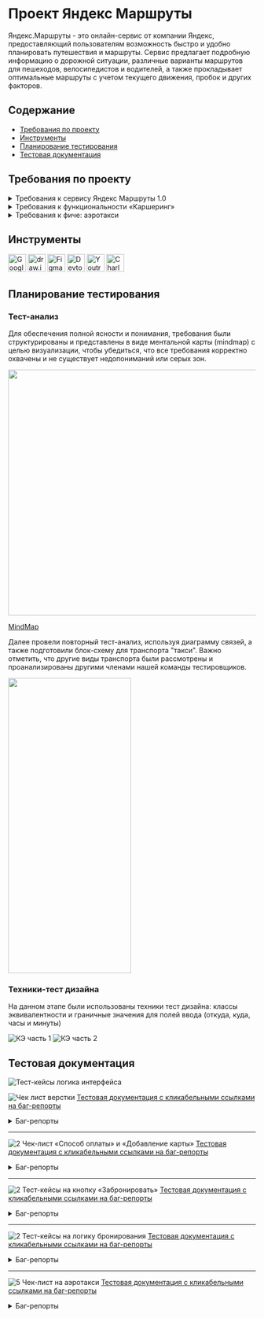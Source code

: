# <a name="up" />Проект Яндекс Маршруты



Яндекс.Маршруты - это онлайн-сервис от компании Яндекс, предоставляющий пользователям возможность быстро и удобно планировать путешествия и маршруты. Сервис предлагает подробную информацию о дорожной ситуации, различные варианты маршрутов для пешеходов, велосипедистов и водителей, а также прокладывает оптимальные маршруты с учетом текущего движения, пробок и других факторов. 

## Содержание
- [Требования по проекту](#требования-по-проекту)
- [Инструменты](#инструменты)
- [Планирование тестирования](#планирование-тестирования)
- [Тестовая документация](#тестовая-документация)


## Требования по проекту

<details>
<summary>Требования к сервису Яндекс Маршруты 1.0 </summary>

### Общее описание
Яндекс.Маршруты — сервис, который строит маршруты для транспорта разных видов. Рассчитывает время и стоимость поездки.  
В этом сервисе доступны несколько режимов: «Оптимальный», «Быстрый», «Свой».  
В режиме «Свой» панель видов транспорта активна, можно выбрать тип транспорта. Система построит маршрут.   
Если выбрать режим «Оптимальный» или «Быстрый», система автоматически определит вид транспорта и построит маршрут. Панель видов транспорта станет неактивна.  

### Макеты
![Макет1](https://github.com/SofiiaSleptsova/Yandex_Marshruty/assets/147629405/997cac9c-8cd3-411a-bc75-8c2b4e434f73)
![Макет2](https://github.com/SofiiaSleptsova/Yandex_Marshruty/assets/147629405/2ecdd524-c9ed-42d6-ad72-cda16f8f3c45)
![iScreen Shoter - Safari - 231020150252](https://github.com/SofiiaSleptsova/Yandex_Marshruty/assets/147629405/7c922c18-2bf7-432c-9ae6-7aaa34ebd089)

### Интерфейс
В интерфейсе есть поля «Время начала поездки», «Откуда», «Куда». Переключатели режимов маршрута: «Оптимальный», «Быстрый» и «Свой», а также переключатели видов транспорта: свой автомобиль, каршеринг, такси, самокат, велосипед и пешком.  
Пользователь вводит время отправления. Чтобы построить маршрут, нужно ввести улицу и номер дома в поля «Откуда» и «Куда». В начале и конце адреса могут быть пробелы: они допустимы, но при снятии фокуса система удалит их.  

#### Описание работы интерфейса
В стартовом состоянии поля «Время начала поездки», «Откуда» и «Куда» пустые. Режимы маршрутов «Оптимальный», «Быстрый и «Свой» не выбраны; панель переключения видов транспорта неактивна.

#### Логика работы полей «Откуда» и «Куда»
Если поля адреса заполнены корректно, на карте отображаются точки А и В. Если поле «Откуда» заполнено некорректно, точка А не отображается. Если поле «Куда» заполнено некорректно, точка В не отображается. При некорректном значении поле подсвечивается красным; появляется сообщение об ошибке.  
Примеры тестовых адресов есть в таблице.

#### Режим «Оптимальный» и «Быстрый»
Если выбрать режим «Оптимальный» или «Быстрый», система автоматически назначит вид транспорта; построится маршрут; отобразится время и стоимость поездки. Выбрать транспорт в этих режимах нельзя — панель видов транспорта неактивна.

#### Режим «Свой»
Если выбрать режим «Свой», панель видов транспорта активна — можно переключать. Под каждый вид транспорта строится маршрут; рассчитывается время и стоимость поездки.  
Если сменить вид транспорта или поменять значение в любом поле, маршрут перестроится; время и стоимость поездки пересчитается.

#### Ограничения
![iScreen Shoter - Safari - 231020150335](https://github.com/SofiiaSleptsova/Yandex_Marshruty/assets/147629405/a179dc40-b00d-4509-a965-2089272bd58f)

### Логика расчёта
Система получает данные о начале поездки, точке А и точке В. После этого рассчитывает продолжительность и стоимость поездки по определённому алгоритму.
![iScreen Shoter - Safari - 231020150410](https://github.com/SofiiaSleptsova/Yandex_Marshruty/assets/147629405/4b6ec83c-5898-45f0-b16d-430f37629c29)

#### Алгоритм: формулы
Стоимость и время поездки зависят от скорости и длины маршрута.  
Скорость зависит от времени начала поездки.  
Длина маршрута – от точек А и Б на карте и построенного маршрута.  
Расчёт времени поездки происходит по формуле:   
t = S/V  
Расчёт стоимости поездки происходит по формуле:   
Р (итоговая) = S * P (за километр) ИЛИ t * P (за время).  
Вид транспорта, скорость и стоимость  
Расстояние, скорость и стоимость за минуту или километр можно получить из таблиц. Этих данных достаточно, чтобы рассчитать время и стоимость поездки для каждого вида транспорта.  

![iScreen Shoter - 20231020150451157](https://github.com/SofiiaSleptsova/Yandex_Marshruty/assets/147629405/75bda6ea-c8c9-4e60-ad03-b6cfff7d713c)

#### Средняя скорость автомобиля

![iScreen Shoter - Safari - 231020150514](https://github.com/SofiiaSleptsova/Yandex_Marshruty/assets/147629405/01ac5fc9-f795-4059-bfff-35ff92969de6)

#### Средняя скорость такси с учётом движения по выделенным полосам

![iScreen Shoter - Safari - 231020150536](https://github.com/SofiiaSleptsova/Yandex_Marshruty/assets/147629405/2e7557ec-46a4-44c7-9991-94e35cb10cb4)

#### Матрица расстояний между адресами для автомобильных дорог, в километрах

![iScreen Shoter - Safari - 231020150603](https://github.com/SofiiaSleptsova/Yandex_Marshruty/assets/147629405/2653edab-62bf-4a35-9e18-4d04242776cb)

#### Матрица расстояний между адресами для пешеходов, в километрах

![iScreen Shoter - Safari - 231020150628](https://github.com/SofiiaSleptsova/Yandex_Marshruty/assets/147629405/feab0b28-3db9-4280-8bba-4f03c1fe8bb9)

### Дополнительная информация
#### Алгоритм
Чтобы рассчитать время и стоимость маршрута, тестировщикам доступны таблицы со скоростью движения разных видов транспорта в разное время суток.   
Если взять такие тестовые значения, что поездка захватит несколько временных интервалов, алгоритм выберет скорость автомобиля из того диапазона, в котором поездка началась.

![iScreen Shoter - Safari - 231020150657](https://github.com/SofiiaSleptsova/Yandex_Marshruty/assets/147629405/9f8d695e-1b0b-4d71-94e0-8aa2de013b6e)

#### Фокус
На макете есть несколько полей: «Время начала поездки», «Откуда» и «Куда». Валидация полей срабатывает, если фокус уходит из поля.   
Фокус — это состояние элемента интерфейса, когда элемент активен. К нему относятся все действия пользователя. 

#### Часы
В интерфейсе есть часы. Внутри — два поля ввода: часы и минуты. Обязательно применять ноль в начале, если число однозначное. Например: 09:09.  
Это значит, что длина строки — всегда два символа. Чтобы проверить, что поля работают правильно, нужно указать и корректный, и неразрешённый вариант длины.   

***

</details>

<details>
<summary>Требования к функциональности «Каршеринг»</summary>

#### Общее описание
Пользователю нужно открыть Яндекс.Маршруты и корректно заполнить поля «Откуда» и «Куда». Приложение построит маршрут, а под полями «Откуда» и «Куда» отобразятся режимы поездки: «Оптимальный», «Быстрый», «Свой».  
- Если выбрать режим «Оптимальный» или «Быстрый», система автоматически назначит способ передвижения: на авто, пешком, на такси, на самокате, на велосипеде, на каршеринге. Выбрать его самостоятельно нельзя — иконки неактивны.  
- Если выбрать режим «Свой», способ передвижения можно поменять — иконки активны.

#### Аренда машины
Арендовать машину можно в двух случаях:   
- Если приложение предлагает тип транспорта «Каршеринг» в режиме «Оптимальный» или «Быстрый».
- Если пользователь выбирает тип транспорта «Каршеринг» в режиме «Свой».  
Под названиями режимов появится информация о стоимости и продолжительности поездки, а также кнопка «Забронировать».

![iScreen Shoter - Safari - 231020152556](https://github.com/SofiiaSleptsova/Yandex_Marshruty/assets/147629405/1fdedab1-45bb-4638-b928-237b3c4d6ab0)

Если нажать кнопку «Забронировать», вместо панели с названиями режимов появится форма бронирования. В форме нужно выбрать тариф, добавить информацию о водительских правах, указать способ оплаты. Дополнительно можно перечислить требования к заказу.   
Под «Требованиями к заказу» расположена кнопка «Забронировать». См. таблицу [«Состояние кнопки»](https://www.notion.so/07f02ccc272e494db6501def032e9258?pvs=21).  
Если пользователь передумал арендовать машину, он может вернуться назад — это иконка со стрелкой влево. На экране снова откроется блок, где нужно выбрать способ передвижения.

#### Форма бронирования
На экране бронирования можно удалять адреса — они необязательны для заказа каршеринга. Пользователь может выбрать нужную машину на карте.

![iScreen Shoter - Safari - 231020152703](https://github.com/SofiiaSleptsova/Yandex_Marshruty/assets/147629405/9836bae2-113d-47c9-ba9a-7d360cafaa74)

![iScreen Shoter - Safari - 231020152739](https://github.com/SofiiaSleptsova/Yandex_Marshruty/assets/147629405/03ce3f3a-1052-42da-b0c6-0ed876e0c050)

По умолчанию выбран тариф «Повседневный», поля «Добавить права» и «Способ оплаты» не заполнены.   
Выбранный тариф подсвечивается серым. Под ним расположен блок с деталями тарифа и информацией о ближайшей машине:   
- марка;  
- описание тарифа;  
- время в пути от пункта «Откуда» до машины — не будет отображаться, если пользователь удалит адрес в поле «Откуда»;  
- время бесплатного ожидания;  
- изображение машины;  
- дополнительные параметры.    
Система автоматически выбирает ту машину, которая находится ближе всего к пользователю. На карте иконка ближайшей машины увеличивается, над ней появляется чёрная плашка с маркой машины.   
Остальные свободные машины продолжают отображаться на карте в виде иконок. При этом показываются автомобили всех тарифов. Пользователь может выбрать машину на карте и забронировать: он нажимает на иконку, она увеличивается, над ней появляется чёрная плашка с маркой, а на левой панели — обновлённая информация о машине.  
Если пользователь ещё не привязал банковскую карту, вместо слова «Карта» стоит слово «Добавить». Без карты забронировать машину нельзя.  
По умолчанию приложение показывает точную стоимость поездки. Она рассчитывается по формуле — см. пункт «Формула расчёта тарифов». Если удалить хотя бы один адрес из полей «Откуда» или «Куда», отобразится стартовая цена за минуту.

![iScreen Shoter - Safari - 231020152835](https://github.com/SofiiaSleptsova/Yandex_Marshruty/assets/147629405/621ccfb4-52cf-4b36-a147-8df0594f7755)

#### **Панель «Выбор тарифа»**
Есть три тарифа. Каждый элемент состоит из иконки автомобиля, названия тарифа, цены.  
Один из тарифов всегда выбран. По умолчанию это тариф «Повседневный», но его можно изменить. 

#### Описания тарифов
Под списком тарифов есть блок с подробным описанием выбранного тарифа.

![iScreen Shoter - Safari - 231020152905](https://github.com/SofiiaSleptsova/Yandex_Marshruty/assets/147629405/3d5cb20a-4bd3-4de9-9d7e-c2fbad67cfc1)

![iScreen Shoter - Safari - 231020152919](https://github.com/SofiiaSleptsova/Yandex_Marshruty/assets/147629405/ce5b61dd-6dac-460c-8dd4-1d4c3f20d8c5)

#### Формула расчёта стоимости тарифов
Стоимость тарифа рассчитывается по формуле:  
*фиксированная стоимость аренды в рублях + (60 * стоимость минуты поездки в рублях * продолжительность поездки в часах) * коэффициент тарифа = стоимость поездки*    
Например, стоимость поездки по тарифу «Повседневный»:  
*150 + (60 * 6 * 1.25) * 1.5 = 825*  
Пояснения к формуле:  
- **150** — фиксированная стоимость аренды в рублях;  
- **60** — минут в одном часе;  
- **6** — стоимость минуты поездки на каршеринге в рублях;  
- **1.25** — продолжительность поездки в часах;  
- **1.5** — коэффициент тарифа «Повседневный».  

**Коэффициенты:**
- Повседневный: 1.5.  
- Походный: 2.  
- Роскошный: 3.  

**Продолжительность поездки** **в часах** рассчитывается так: расстояние / скорость. 
- Расстояние — см. таблицу с адресами в общих требованиях.  
- Скорость — см. таблицу со скоростями в общих требованиях.  

#### Поле «Добавить права»

![iScreen Shoter - Safari - 231020153039](https://github.com/SofiiaSleptsova/Yandex_Marshruty/assets/147629405/daf7eb74-f68e-42b7-b32e-ad9049f67a6f)

Если не добавить водительское удостоверение, забронировать машину не получится.     
По умолчанию поле «Добавить права» не заполнено. Когда пользователь нажимает на поле, появляется окно «Добавление прав». В нём нужно ввести имя, фамилию, дату рождения и номер водительского удостоверения.   
Текст, который вводит пользователь, чёрного цвета.   
Когда пользователь внёс все данные, появляется сообщение: «Спасибо! Документы отправлены на проверку. Скоро расскажем о результатах». Под сообщением — кнопка «Понятно».   
Если нажать кнопку «Понятно», окно закроется, а в поле «Добавить права» появится таймер на 30 секунд. Через 30 секунд система сообщает, прошли ли документы верификацию.  

![iScreen Shoter - Safari - 231020153122](https://github.com/SofiiaSleptsova/Yandex_Marshruty/assets/147629405/c366e7e4-4a57-4def-aba4-9013e2fd51fb)

#### После верификации
Если документы прошли верификацию, рамка поля подсвечивается зелёным, у правого края внутри поля появляется зелёная галочка. Пользователь больше не сможет редактировать данные водительского удостоверения. Несколько водительских удостоверений добавить нельзя.   
Если документы не прошли верификацию, рамка поля подсвечивается красным, у правого края внутри поля появляется красный крестик. Если нажать на поле, снова откроется форма «Добавление прав». Над формой — текст сообщения: «Ваши документы не прошли верификацию. Попробуйте ещё раз».

#### Поле «Способ оплаты»
По умолчанию поле не заполнено. Чтобы забронировать машину, нужно ввести реквизиты хотя бы одной карты и нажать кнопку «Привязать». Можно добавить неограниченное количество карт.   
При нажатии на поле «Способ оплаты» открывается окно «Способ оплаты» с возможностью привязать новую карту или выбрать уже привязанную.  
Чтобы добавить новую, нужно нажать на кнопку «Добавить карту». После этого откроется окно «Добавление карты».  
При успешном добавлении новой карты и нажатии на кнопку «Привязать» происходит переход обратно на форму выбора карт.  
Чтобы выбрать карту, её нужно отметить и нажать на кнопку выхода из формы. Если карта одна, она выбирается автоматически.  
После выхода из формы поле «Способ оплаты» заполнено данными выбранной карты.

#### Окно «Добавление карты»:
Внутри есть поле «Номер карты», поле «Код», кнопка «Привязать» и кнопка «Отмена». Кнопка «Привязать» активируется, когда пользователь ввёл реквизиты карты — номер и код.

![iScreen Shoter - Safari - 231020153255](https://github.com/SofiiaSleptsova/Yandex_Marshruty/assets/147629405/1cd8a5cc-0020-4ffc-9caf-473f04673d02)

![iScreen Shoter - Safari - 231020153311](https://github.com/SofiiaSleptsova/Yandex_Marshruty/assets/147629405/8456e0e8-7b6f-4df9-aed8-ed3936e6859f)

Когда карта добавлена, в интерфейсе отображаются последние 4 цифры её номера. Так пользователь может узнавать и отличать свои карты.

#### Панель «Требования к заказу»
Это выпадающий список. Он свёрнут, если выбран тариф по умолчанию — «Повседневный». Если пользователь выбирает другой тариф, список автоматически раскрывается. И наоборот: если вернуться к тарифу «Повседневный», панель «Требования к заказу» свернётся.   
У каждого тарифа содержимое панели разное.   
Панель можно скроллить.

![iScreen Shoter - Safari - 231020153401](https://github.com/SofiiaSleptsova/Yandex_Marshruty/assets/147629405/28ad85af-e1c5-4912-8ee0-69131928ad5e)

#### Кнопка «Забронировать»
Кнопка закреплена в левом нижнем углу экрана.

![iScreen Shoter - Safari - 231020153427](https://github.com/SofiiaSleptsova/Yandex_Marshruty/assets/147629405/0fe805b3-317b-404f-bf2b-5fe67f9393dd)

#### Бронь машины
Если пользователь корректно заполнил все поля и нажал кнопку «Забронировать», в центре экрана появится окно с заголовком «Машина забронирована». Внутри — марка, номер, иконка и адрес машины, а также стоимость поездки и таймер, который отсчитывает время бесплатного ожидания.   
Если поля «Откуда» и «Куда» заполнены, отображается точная стоимость поездки. Если нет — стоимость за минуту.

#### Таймер
- Таймер начинает отсчитывать время бесплатного ожидания, когда пользователь нажимает кнопку «Забронировать».  
- Пока таймер работает, можно бесплатно отменить заказ.  
- Когда время бесплатного ожидания заканчивается, таймер начинает отсчитывать время пользования каршерингом.  

***

</details>

<details>
<summary>Требования к фиче: аэротакси</summary>
  
### Общее описание
Чтобы фича заработала, нужно подставить новый тип транспорта и провести по нему расчёты. Для этого необходимо перехватить и изменить два ответа от бэкенда.

#### Тип транспорта
Чтобы новый тип транспорта отобразился в интерфейсе:  
- Запусти Яндекс.Маршруты.
- Найди адрес сервера с Маршрутами → папка `api` →  `v1` → `types` → `Response`.

![iScreen Shoter - Safari - 231020154429](https://github.com/SofiiaSleptsova/Yandex_Marshruty/assets/147629405/ba87f74d-dc70-4cbf-9b37-8a3cc288be98)

Здесь содержится ответ с типами транспорта, которые отображаются в интерфейсе.   
В сообщении ты видишь параметры:  
`id` — идентификационный номер типа транспорта из базы данных,  
`name` — наименование типа транспорта,  
`icons` — набор иконок,  
`inactive` — изображение иконки, когда тип транспорта не выбран,  
`active` — изображение иконки, когда тип транспорта выбран.  

Шаги:  
1. Внимательно изучи структуру ответа, чтобы подставить в неё тестовые значения.  
2. Добавь этот ответ в **Breakpoint**, чтобы Charles перехватил его при следующем обновлении страницы.  
3. Обнови страницу.   
4. Добавь новый тип транспорта в перехваченный ответ:  

<pre>
{
    "id": "aero",
    "name": "Аэротакси",
    "icons": {
        "inactive": "helicopter.svg",
        "active": "helicopter-active.svg"
    }
}
</pre>
Соблюдай структуру всего сообщения, иначе фронтенд не обработает ответ.

#### Пример измененного сообщения

```
[{
	"id": "car",
	"name": "Авто",
	"icons": {
		"inactive": "car.svg",
		"active": "car-active.svg"
	}
}, {
    "id": "aero",
    "name": "Аэротакси",
    "icons": {
        "inactive": "helicopter.svg",
        "active": "helicopter-active.svg"
    }
},{
	"id": "walk",
	"name": "Пешном",
	"icons": {
		"inactive": "walk.svg",
		"active": "walk-active.svg"
	}
}, {
	"id": "taxi",
	"name": "Такси",
	"icons": {
		"inactive": "taxi.svg",
		"active": "taxi-active.svg"
	}
}, {
	"id": "bike",
	"name": "Велосипед",
	"icons": {
		"inactive": "bike.svg",
		"active": "bike-active.svg"
	}
}, {
	"id": "scooter",
	"name": "Самокат",
	"icons": {
		"inactive": "scooter.svg",
		"active": "scooter-active.svg"
	}
}, {
	"id": "drive",
	"name": "Драйв",
	"icons": {
		"inactive": "drive.svg",
		"active": "drive-active.svg"
	}
}]
```

Если просто нажать на иконку нового типа транспорта, отобразится только белый экран. Причина в том, что расчёты стоимости и времени не произведены.   
Нужно перехватить и изменить ответ с расчётами.

#### Расчёт стоимости и времени
Заполни поля «Откуда» и «Куда».  
Чтобы отобразить расчёт для нового типа транспорта в интерфейсе:  
- Найди адрес сервера с Маршрутами → папка `api` →  `v1` → `estimate?byAuto=2.7&byLegs=3.7&time=1677844934038` → `Response`. Этот ресурс появится, когда ты заполнишь поля «Откуда» и «Куда» или выберешь другой тип транспорта. Значение `time` будет другое, это пример.   

![iScreen Shoter - Safari - 231020154633](https://github.com/SofiiaSleptsova/Yandex_Marshruty/assets/147629405/5423da64-2767-4a12-952f-109732a2a363)


Здесь содержится ответ с расчётом времени и стоимости. Эти данные отображаются в интерфейсе.   
В сообщении ты видишь параметры:  
`estimations` — набор данных для расчётов,  
`car, walk, taxi, bike, scooter, drive` — тип транспорта,  
`price` — стоимость,  
`duration` — время,  
`modes` — набор режимов,  
`optimal` — «Оптимальный»,  
`fastest` — «Быстрый».  

Шаги:  
1. Внимательно изучи структуру ответа, тебе предстоит подставить тестовые значения в неё.  
2. Теперь добавь этот ответ в **Breakpoint**, чтобы Charles перехватил его при следующем вводе адреса.  
3. Обнови страницу.  
4. Введи адрес.  
5. В перехваченный ответ добавь стоимость и время для нового типа транспорта:  

<pre>

"aero": {
    "price": 3000,
    "duration": 0.1
}
</pre>

Бэкенд отправляет два сообщения с расчётами:  
- первое — при вводе адреса,  
- второе — при смене типа транспорта.  
Первое можешь пропустить — сделай для него Execute. Тебе нужно сообщение, которое перехватывается при переходе в режим «Свой». В нём и производи замену.  

#### Пример сообщения

```
{
	"estimations": {
    "aero": {
      "price": 3000,
      "duration": 0.1
    },
		"car": {
			"price": 40,
			"duration": 0.05
		},
		"walk": {
			"price": 0,
			"duration": 0.75
		},
		"taxi": {
			"price": 181.42857142857142,
			"duration": 0.047619047619047616
		},
		"bike": {
			"price": 9,
			"duration": 0.25
		},
		"scooter": {
			"price": 16.5,
			"duration": 0.3
		},
		"drive": {
			"price": 168,
			"duration": 0.05
		}
	},
	"modes": {
		"optimal": "car",
		"fastest": "taxi"
	}
}
```


***

</details>



## Инструменты
<p align="left"> 
  <a href="https://docs.google.com/" target="_blank" rel="noreferrer"><img src="https://w7.pngwing.com/pngs/240/1015/png-transparent-g-suite-google-docs-google-angle-rectangle-logo.png" width="36" height="36" alt="Google Sheets" /></a>
  <a href="https://app.diagrams.net" target="_blank" rel="noreferrer"><img src="https://upload.wikimedia.org/wikipedia/commons/thumb/3/3e/Diagrams.net_Logo.svg/2048px-Diagrams.net_Logo.svg.png" width="36" height="36" alt="draw.io" /></a>
  <a href="https://www.figma.com/" target="_blank" rel="noreferrer"><img src="https://raw.githubusercontent.com/danielcranney/readme-generator/main/public/icons/skills/figma-colored.svg" width="36" height="36" alt="Figma" /></a>
  <a><img src="https://d33wubrfki0l68.cloudfront.net/38b5c953a4667366685d55db55d057c86db1fc54/a0fdc/static/acae6b24d940347661ca901ea07f47c1/chrome-dev-logo-icon.png" width="36" height="36" alt="Devtools" /></a>
  <a href="https://www.jetbrains.com/youtrack/" target="_blank" rel="noreferrer"><img src="https://upload.wikimedia.org/wikipedia/commons/9/95/YouTrack_Icon.png" width="36" height="36" alt="Youtrack" /></a>
  <a href="https://www.charlesproxy.com/" target="_blank" rel="noreferrer"><img src="https://davidwalsh.name/demo/charlesproxyicon.svg" width="36" height="36" alt="Charles" /></a>
</p> 

## Планирование тестирования

### Тест-анализ

Для обеспечения полной ясности и понимания, требования были структурированы и представлены в виде ментальной карты (mindmap) с целью визуализации, чтобы убедиться, что все требования корректно охвачены и не существует недопониманий или серых зон.

<img src="https://github.com/SofiiaSleptsova/Yandex_Marshruty/assets/147629405/f27075d3-effe-4410-861f-7ea64602ace7" width="700" height="500">

[MindMap](https://drive.google.com/file/d/113BxIc8RQGmKBALEat-KJPAvswUswN1x/view?usp=sharing)

Далее провели повторный тест-анализ, используя диаграмму связей, а также подготовили блок-схему для транспорта "такси". Важно отметить, что другие виды транспорта были рассмотрены и проанализированы другими членами нашей команды тестировщиков.

<img src="https://github.com/SofiiaSleptsova/Yandex_Marshruty/assets/147629405/3b7f2a5d-9fe2-41cb-95e1-99b4237f61f2" width="250" height="600">

### Техники-тест дизайна

На данном этапе были использованы техники тест дизайна: классы эквивалентности и граничные значения для полей ввода (откуда, куда, часы и минуты)

![КЭ часть 1](https://github.com/SofiiaSleptsova/Yandex_Marshruty/assets/147629405/7e02ed73-d2fb-4490-9516-ae6123217e59)
![КЭ часть 2](https://github.com/SofiiaSleptsova/Yandex_Marshruty/assets/147629405/f4019505-30b6-434c-89ce-0e25b1acb01a)

## Тестовая документация

![Тест-кейсы логика интерфейса](https://github.com/SofiiaSleptsova/Yandex_Marshruty/assets/147629405/3b816342-bd34-4747-9812-60c26a0ae7bf)


![Чек лист верстки](https://github.com/SofiiaSleptsova/Yandex_Marshruty/assets/147629405/65f4af86-6c5c-4d50-8ba0-0f001259bd8c)
[Тестовая документация с кликабельными ссылками на баг-репорты](https://docs.google.com/spreadsheets/d/1S4wbEp-A4GOz2zPZErLpfbiijYtsmvR8DTCOM3-fVY0/edit?usp=sharing)

<details>
 <summary> Баг-репорты </summary>
	
<details>
<summary>ID: 682-1 </summary>

### В блоке с информацией под кратким описанием о тарифе отсутствует иконка "бегущего человека" [682-1](https://slepsovasonya.youtrack.cloud/issue/682-1/V-bloke-s-informaciej-pod-kratkim-opisaniem-o-tarife-otsutstvuet-ikonka-begushego-cheloveka)
 
#### Предусловия:  
1. Перейти на тестовый стенд  
2. Ввести в поле Откуда "Хамовнический вал, 18"  
3. Ввести в поле Куда ""Усачева, 3"  
4. Выбрать режим "Свой"  
5. Выбрать вид транспорта "Каршеринг"  
6. Нажать на кнопку "Забронировать"

#### Шаги воспроизведения:  
1. Выбрать тариф "Повседневный"
   
#### Ожидаемый результат:    
Под кратким описанием расположены иконка "бегущего человека", время в пути от пункта "Откуда", маркер, время бесплатного ожидания  
#### Фактический результат:    
Под кратким описанием расположены время в пути от пункта "Откуда", маркер, время бесплатного ожидания  

![682-1](https://github.com/SofiiaSleptsova/Yandex_Marshruty/assets/147629405/d9132633-6266-42e8-b0eb-39517850eb26)

#### Окружение:  
MacOS  
Яндекс.Браузер, разрешение экрана 800x600,  
Firefox, разрешение экрана 1920x1080  

</details>

<details>
<summary>ID: 682-4 </summary>

### При прохождении верификации прав в поле "Добавить права" с правой стороны поля НЕ появляется галочка [682-4](https://slepsovasonya.youtrack.cloud/issue/682-4)

#### Предусловия:  
1. Перейти на тестовый стенд.  
2. Ввести в поле Откуда ""Хамовнический вал, 18"  
3. Ввести в поле Куда ""Усачева, 3"  
4. Выбрать режим "Свой"  
5. Выбрать вид транспорта "Каршеринг"  
6. Нажать на кнопку "Забронировать"  

#### Шаги воспроизведения:  
1. Выбрать тариф "Повседневный"  
2. Нажать по полю "Добавить права"  
3. Заполнить валидными данными соответствующие поля  
4. Нажать на кнопку "Привязать"  
5. Нажать принято в окне ожидания верификации  

#### Ожидаемый результат:  
Документы прошли верификацию, справой стороны поля расположена галочка  

#### Фактический результат:  
Документы прошли верификацию, справой стороны поля НЕ появляется галочка  
![image](https://github.com/SofiiaSleptsova/Yandex_Marshruty/assets/147629405/14f614ad-e38c-48b3-9ecb-68023cd11117)

#### Окружение:    
MacOS    
Яндекс.Браузер, разрешение экрана 800x600,  
Firefox, разрешение экрана 1920x1080  

</details>

<details>
<summary>ID: 682-26 </summary>

### При введени НЕвалидных прав в поле "Добавить права" в окне "Добавление прав", введенные данные обрабатываются как корректные [682-26](https://slepsovasonya.youtrack.cloud/issue/682-26)

#### Предусловия:  
1. Перейти на тестовый стенд  
2. Ввести в поле Откуда "Хамовнический вал, 18"  
3. Ввести в поле Куда "Усачева, 3"  
4. Выбрать режим "Свой"  
5. Выбрать вид транспорта "Каршеринг"  
6. Нажать на кнопку "Забронировать"  

#### Шаги воспроизведения:  
1. Нажать на поле "Добавить права"  
2. Внести НЕвалидные данные  
3. Нажать на кнопку "Добавить"  
4. В появившемся окне нажать на кнопку "Принято"  

#### Ожидаемый результат:  
При введение НЕвалидных прав, рамка подсвечивается красным, с правой стороны поля расположена иконка красного "крестика"  

#### Фактический результат:  
При введение НЕвалидных прав, рамка подсвечивается зеленым  

#### Окружение:    
MacOS    
Яндекс.Браузер, разрешение экрана 800x600,  
Firefox, разрешение экрана 1920x1080  

</details>

<details>
<summary>ID: 682-7 </summary>

### При НЕзаполненных данных, в окне "Добавление карты" в поле "Способ оплаты" текст - черного цвета [682-7](https://slepsovasonya.youtrack.cloud/issue/682-7)

#### Предусловия:  
1. Перейти на тестовый стенд  
2. Ввести в поле Откуда "Хамовнический вал, 18"  
3. Ввести в поле Куда "Усачева, 3"  
4. Выбрать режим "Свой"  
5. Выбрать вид транспорта "Каршеринг"  
6. Нажать на кнопку "Забронировать"  

#### Шаги воспроизведения:  
1. Выбрать тариф "Повседневный"  

#### Ожидаемый результат:  
В поле "Способ оплаты" цвет текста "Способ оплаты" серый  
#### Фактический результат:  
В поле "Способ оплаты" цвет текста "Способ оплаты" черный  
![image](https://github.com/SofiiaSleptsova/Yandex_Marshruty/assets/147629405/a0c1d0d1-8c62-4731-a682-708902f7ecc8)

#### Окружение:    
MacOS    
Яндекс.Браузер, разрешение экрана 800x600,  
Firefox, разрешение экрана 1920x1080  

</details>

<details>
<summary>ID: 682-8 </summary>

### При выборе тарифа "Повседневный" требования к заказу в развернутом состоянии [682-8](https://slepsovasonya.youtrack.cloud/issue/682-8)

#### Предусловия:  
1. Перейти на тестовый стенд  
2. Ввести в поле Откуда "Хамовнический вал, 18"  
3. Ввести в поле Куда "Усачева, 3"  
4. Выбрать режим "Свой"  
5. Выбрать вид транспорта "Каршеринг"  
6. Нажать на кнопку "Забронировать"  

#### Шаги воспроизведения:  
1. Выбрать тариф "Повседневный"  

#### Ожидаемый результат:  
Стартовое состояние панеля "Требования к заказу" свернут  

#### Фактический результат:  
Стартовое состояние панеля "Требования к заказу" развернут  

#### Окружение:    
MacOS    
Яндекс.Браузер, разрешение экрана 800x600,  
Firefox, разрешение экрана 1920x1080  

</details>

<details>
<summary>ID: 682-9 </summary>

### В раскрывающем списке "Требования к заказу" в значении "Светомузыка" текст с подсказкой для перехода отличается [682-9](https://slepsovasonya.youtrack.cloud/issue/682-9)

#### Предусловия:  
1. Перейти на тестовый стенд  
2. Ввести в поле Откуда "Хамовнический вал, 18"  
3. Ввести в поле Куда "Усачева, 3"  
4. Выбрать режим "Свой"  
5. Выбрать вид транспорта "Каршеринг"  
6. Нажать на кнопку "Забронировать"  

#### Шаги воспроизведения:  
1. Выбрать тариф "Повседневный"  
2. Развернуть требования к заказу  

#### Ожидаемый результат:  
Под текстом "Светомузыка" расположен текст "Доступно в тарифе "Роскошный"   

#### Фактический результат:  
Под текстом "Светомузыка" расположен текст "В тарифе "Роскошный"  
![image](https://github.com/SofiiaSleptsova/Yandex_Marshruty/assets/147629405/6375f831-7511-4497-9b1a-1f3646728c29)


#### Окружение:    
MacOS    
Яндекс.Браузер, разрешение экрана 800x600,  
Firefox, разрешение экрана 1920x1080  

</details>

<details>
<summary>ID: 682-10 </summary>

### В требованиях к заказу в значении "Светомузыка" расположена иконка тарифа "Роскошный" [682-10](https://slepsovasonya.youtrack.cloud/issue/682-10)

#### Предусловия:  
1. Перейти на тестовый стенд  
2. Ввести в поле Откуда "Хамовнический вал, 18"  
3. Ввести в поле Куда "Усачева, 3"  
4. Выбрать режим "Свой"  
5. Выбрать вид транспорта "Каршеринг"   
6. Нажать на кнопку "Забронировать"  

#### Шаги воспроизведения:  
1. Выбрать тариф "Повседневный"  
2. Развернуть требования к заказу  

#### Ожидаемый результат:  
Справой стороны значения "Светомузыка" расположена иконка "Диско-шара"  

#### Фактический результат:  
Справой стороны значения "Светомузыка" расположена иконка тарифа "Роскошный"  
![image](https://github.com/SofiiaSleptsova/Yandex_Marshruty/assets/147629405/6751a878-4245-4919-98f2-6f8248347a37)


#### Окружение:    
MacOS    
Яндекс.Браузер, разрешение экрана 800x600,  
Firefox, разрешение экрана 1920x1080  

</details>

<details>
<summary>ID: 682-11 </summary>

### В окне "Машина забронирована" в центральной части указано название тарифа [682-11](https://slepsovasonya.youtrack.cloud/issue/682-11)

#### Предусловия:  
1. Перейти на тестовый стенд  
2. Ввести в поле Откуда "Хамовнический вал, 18"  
3. Ввести в поле Куда "Усачева, 3"  
4. Выбрать режим "Свой"  
5. Выбрать вид транспорта "Каршеринг"  
6. Нажать на кнопку "Забронировать"  
   
#### Шаги воспроизведения:  
1. Выбрать тариф "Повседневный"  
2. Добавить права в поле "Добавить права"  
3. Добавить банковскую карту в поле "Способ оплаты"  
4. Нажать на кнопку бронирования  

#### Ожидаемый результат:  
В центральной части окна "Машина забронирована" по центру расположен текст с маркой, моделью и номером машины  

#### Фактический результат:  
В центральной части окна "Машина забронирована" по центру расположен текст с названием тарифа  
![image](https://github.com/SofiiaSleptsova/Yandex_Marshruty/assets/147629405/6b2ce172-8592-48a7-8ad1-e2f25055da77)


#### Окружение:    
MacOS    
Яндекс.Браузер, разрешение экрана 800x600,  
Firefox, разрешение экрана 1920x1080  

</details>

<details>
<summary>ID: 682-32 </summary>

### В окне "Машина забронирована" в нижней части указан адрес от поля "Откуда" [682-32](https://slepsovasonya.youtrack.cloud/issue/682-32/V-okne-Mashina-zabronirovana-v-nizhnej-chasti-ukazan-adres-ot-polya-Otkuda)

#### Предусловия:  
1. Перейти на тестовый стенд  
2. Ввести в поле Откуда "Хамовнический вал, 18"  
3. Ввести в поле Куда "Усачева, 3"  
4. Выбрать режим "Свой"  
5. Выбрать вид транспорта "Каршеринг"  
6. Нажать на кнопку "Забронировать"  

#### Шаги воспроизведения:  
1. Выбрать тариф "Повседневный"  
2. Добавить права в поле "Добавить права"  
3. Добавить банковскую карту в поле "Способ оплаты"  
4. Нажать на кнопку бронирования

#### Ожидаемый результат:  
В нижней части окна "Машина забронирована" указан фактический адрес нахождения машины  

#### Фактический результат:  
В нижней части окна "Машина забронирована" указан адрес от поля "Откуда"  

#### Окружение:    
MacOS    
Яндекс.Браузер, разрешение экрана 800x600,  
Firefox, разрешение экрана 1920x1080  

</details>

<details>
<summary>ID: 682-27 </summary>

### В окне "Машина забронирована" кнопка "отменить" НЕкликабельна, перехода в окно «Вы уверены, что хотите отменить поездку?» нет [682-27](https://slepsovasonya.youtrack.cloud/issue/682-27/V-okne-Mashina-zabronirovana-knopka-otmenit-NEklikabelna-perehoda-v-okno-Vy-uvereny-chto-hotite-otmenit-poezdku-net)

#### Предусловия:  
1. Перейти на тестовый стенд  
2. Ввести в поле Откуда "Хамовнический вал, 18"  
3. Ввести в поле Куда "Усачева, 3"  
4. Выбрать режим "Свой"  
5. Выбрать вид транспорта "Каршеринг"  
6. Нажать на кнопку "Забронировать"  

#### Шаги воспроизведения:  
1. Добавить права в поле "Добавить права"  
2. Добавить банковскую карту в поле "Способ оплаты"  
3. Нажать на кнопку бронирования  
4. В появившемся окне "Машина забронирована" нажать на кнопку "Отменить"  

#### Ожидаемый результат:  
В центре экрана появится окно с заголовком «Вы уверены, что хотите отменить поездку?»  

#### Фактический результат:  
Кнопка отменить в окне "Машина забронирована" некликабельна  

#### Окружение:    
MacOS    
Яндекс.Браузер, разрешение экрана 800x600,  
Firefox, разрешение экрана 1920x1080  

</details>

<details>
<summary>ID: 682-28 </summary>

### В окне "Машина забронирована" кнопка "отменить" НЕкликабельна, переход в окно «Поездка отменена» невозможен [682-28](https://slepsovasonya.youtrack.cloud/issue/682-28/V-okne-Mashina-zabronirovana-knopka-otmenit-NEklikabelna-perehod-v-okno-Poezdka-otmenena-nevozmozhen)

#### Предусловия:  
1. Перейти на тестовый стенд  
2. Ввести в поле Откуда "Хамовнический вал, 18"  
3. Ввести в поле Куда "Усачева, 3"  
4. Выбрать режим "Свой"  
5. Выбрать вид транспорта "Каршеринг"  
6. Нажать на кнопку "Забронировать"  

#### Шаги воспроизведения:  
1. Добавить права в поле "Добавить права"  
2. Добавить банковскую карту в поле "Способ оплаты"  
3. Нажать на кнопку бронирования  
4. В появившемся окне "Машина забронирована" нажать на кнопку "Отменить"  
5. В появившемся окне «Вы уверены, что хотите отменить поездку?» нажать на кнопку "Да"  

#### Ожидаемый результат:  
В центре экрана появится окно с заголовком «Поездка отменена»  

#### Фактический результат:  
Кнопка отменить в окне "Машина забронирована" некликабельна  

#### Окружение:    
MacOS    
Яндекс.Браузер, разрешение экрана 800x600,  
Firefox, разрешение экрана 1920x1080  

</details>

<details>
<summary>ID: 682-12 </summary>

### Ближайшая иконка машины от точки "А" на карте не увеличивается по размеру [682-12](https://slepsovasonya.youtrack.cloud/issue/682-12)

#### Предусловия:  
1. Перейти на тестовый стенд  
2. Ввести в поле Откуда "Хамовнический вал, 18"  
3. Ввести в поле Куда "Усачева, 3"  
4. Выбрать режим "Свой"  
5. Выбрать вид транспорта "Каршеринг"  
6. Нажать на кнопку "Забронировать"  

#### Шаги воспроизведения:  
1. Выбрать тариф "Повседневный"  

#### Ожидаемый результат:  
Ближайшая машина от точки "А" на карте увеличивается в размере  

#### Фактический результат:  
Ближайшая машина от точки "А" на карте идентична по размеру со всеми машинами  

#### Окружение:    
MacOS    
Яндекс.Браузер, разрешение экрана 800x600,  
Firefox, разрешение экрана 1920x1080  

</details>

<details>
<summary>ID: 682-13 </summary>

### Над логотипом, ближайшей машины от точки "А" на карте, НЕ появляется плашка [682-13](https://slepsovasonya.youtrack.cloud/issue/682-13)

#### Предусловия:  
1. Перейти на тестовый стенд  
2. Ввести в поле Откуда "Хамовнический вал, 18"  
3. Ввести в поле Куда ""Усачева, 3"  
4. Выбрать режим "Свой"  
5. Выбрать вид транспорта "Каршеринг"  
6. Нажать на кнопку "Забронировать"  

#### Шаги воспроизведения:  
1. Выбрать тариф "Повседневный"  

#### Ожидаемый результат:  
Над логотипом, ближайшей машины от точки "А" на карте, появляется плашка  

#### Фактический результат:  
Над логотипом, ближайшей машины от точки "А" на карте, НЕ появляется плашка  

#### Окружение:    
MacOS    
Яндекс.Браузер, разрешение экрана 800x600,  
Firefox, разрешение экрана 1920x1080  

</details>

<details>
<summary>ID: 682-29 </summary>

### Выбранная кликом иконка машины на карте НЕ увеличивается по размеру [682-29](https://slepsovasonya.youtrack.cloud/issue/682-29/Vybrannaya-klikom-ikonka-mashiny-na-karte-NE-uvelichivaetsya-po-razmeru)

#### Предусловия:  
1. Перейти на тестовый стенд  
2. Ввести в поле Откуда "Хамовнический вал, 18"  
3. Ввести в поле Куда "Усачева, 3"  
4. Выбрать режим "Свой"  
5. Выбрать вид транспорта "Каршеринг"  
6. Нажать на кнопку "Забронировать"  

#### Шаги воспроизведения:  
1. Выбрать тариф "Повседневный"  
2. Кликнуть иконку машины на карте  

#### Ожидаемый результат:  
Выбранная кликом иконка машины на карте увеличивается в размере    

#### Фактический результат:  
Выбранная кликом иконка машины на карте идентична по размеру со всеми машинами  

#### Окружение:    
MacOS    
Яндекс.Браузер, разрешение экрана 800x600,  
Firefox, разрешение экрана 1920x1080  

</details>

<details>
<summary>ID: 682-30 </summary>

### Над логотипом, выбранной машины на карте, НЕ появляется плашка [682-30](https://slepsovasonya.youtrack.cloud/issue/682-30/Nad-logotipom-vybrannoj-mashiny-na-karte-NE-poyavlyaetsya-plashka)

#### Предусловия:   
1. Перейти на тестовый стенд  
2. Ввести в поле Откуда "Хамовнический вал, 18"  
3. Ввести в поле Куда ""Усачева, 3"  
4. Выбрать режим "Свой"  
5. Выбрать вид транспорта "Каршеринг"  
6. Нажать на кнопку "Забронировать"  

#### Шаги воспроизведения:  
1. Выбрать тариф "Повседневный"  
2. Кликнуть иконку машины на карте  

#### Ожидаемый результат:  
Над логотипом, выбранной машины на карте, появляется плашка  

#### Фактический результат:  
Над логотипом, выбранной машины на карте, НЕ появляется плашка  

#### Окружение:    
MacOS    
Яндекс.Браузер, разрешение экрана 800x600,  
Firefox, разрешение экрана 1920x1080  

</details>

<details>
<summary>ID: 682-31 </summary>

### При клике на иконку машины на карте, НЕ обновляется информацию о машине в форме бронирования [682-31](https://slepsovasonya.youtrack.cloud/issue/682-31/Pri-klike-na-ikonku-mashiny-na-karte-NE-obnovlyaetsya-informaciyu-o-mashine-v-forme-bronirovaniya)

#### Предусловия:  
1. Перейти на тестовый стенд  
2. Ввести в поле Откуда "Хамовнический вал, 18"  
3. Ввести в поле Куда ""Усачева, 3"  
4. Выбрать режим "Свой"  
5. Выбрать вид транспорта "Каршеринг"  
6. Нажать на кнопку "Забронировать"  

#### Шаги воспроизведения:  
1. Выбрать тариф "Повседневный"  
2. Кликнуть иконку машины на карте  

#### Ожидаемый результат:  
Выбранная кликом иконка машины обновляет информацию о машине в форме бронирования  

#### Фактический результат:  
Выбранная кликом иконка машины НЕ обновляет информацию о машине в форме бронирования  

#### Окружение:    
MacOS    
Яндекс.Браузер, разрешение экрана 800x600,  
Firefox, разрешение экрана 1920x1080  

</details>

<details>
<summary>ID: 682-42 </summary>

### Все иконки машин на карте расположены в вертикальном виде [682-42](https://slepsovasonya.youtrack.cloud/issue/682-42/Vse-ikonki-mashin-na-karte-raspolozheny-v-vertikalnom-vide)

#### Предусловия:  
1. Перейти на тестовый стенд  
2. Ввести в поле Откуда "Хамовнический вал, 18"  
3. Ввести в поле Куда ""Усачева, 3"  
4. Выбрать режим "Свой"  
5. Выбрать вид транспорта "Каршеринг"  
6. Нажать на кнопку "Забронировать"  

#### Шаги воспроизведения:  
1. Выбрать тариф "Повседневный"  

#### Ожидаемый результат:  
Иконки машин на карте соответствуют фактическому расположению  

#### Фактический результат:  
Иконки машин на карте все расположены вертикально  

#### Окружение:    
MacOS    
Яндекс.Браузер, разрешение экрана 800x600,  
Firefox, разрешение экрана 1920x1080  

</details>

</details>

***

![2  Чек-лист «Способ оплаты» и «Добавление карты»](https://github.com/SofiiaSleptsova/Yandex_Marshruty/assets/147629405/0d17cf3a-8502-40aa-81f4-ae331b73d875)
[Тестовая документация с кликабельными ссылками на баг-репорты](https://docs.google.com/spreadsheets/d/1S4wbEp-A4GOz2zPZErLpfbiijYtsmvR8DTCOM3-fVY0/edit?usp=sharing)

<details>
<summary> Баг-репорты </summary>

<details>
<summary>ID: 682-14 </summary>

### При заполнении данными в окне "Добавлении карты", не отображаются последние цифры банковской карты в окне "Способ оплаты" [682-14](https://slepsovasonya.youtrack.cloud/issue/682-14)

#### Предусловия:  
1. Перейти на тестовый стенд  
2. Ввести в поле Откуда "Хамовнический вал, 18"  
3. Ввести в поле Куда "Усачева, 3"  
4. Выбрать режим "Свой"  
5. Выбрать вид транспорта "Каршеринг"  
6. Нажать на кнопку "Забронировать"  

#### Шаги воспроизведения:  
1. Нажать на поле "Способ оплаты"  
2. Нажать на поле "Добавить карту"  
3. Ввести валидные значения в поля "Номер карты" - "123456789012"  
4. Ввести валидные значение в поле "Код" - "02"  
5. Клик по кнопке "Привязать"  

#### Ожидаемый результат:  
После добавления карты, текст "Добавить карту" меняется на надпись "Карта", появляется черный маркер и последние цифры добавленной банковской карты.  

#### Фактический результат:  
После добавления банковской карты текст "Добавить карту" меняется на надпись "Карта"    

#### Окружение:  
MacOS  
Яндекс.Браузер, разрешение экрана 800x600  

</details>

<details>
<summary>ID: 682-14 </summary>

### При заполнении данными в окне "Добавлении карты", не отображаются последние цифры банковской карты в окне "Способ оплаты" [682-14](https://slepsovasonya.youtrack.cloud/issue/682-14)

#### Предусловия:  
1. Перейти на тестовый стенд  
2. Ввести в поле Откуда "Хамовнический вал, 18"  
3. Ввести в поле Куда "Усачева, 3"  
4. Выбрать режим "Свой"  
5. Выбрать вид транспорта "Каршеринг"  
6. Нажать на кнопку "Забронировать"  

#### Шаги воспроизведения:  
1. Нажать на поле "Способ оплаты"  
2. Нажать на поле "Добавить карту"  
3. Ввести валидные значения в поля "Номер карты" - "123456789012"  
4. Ввести валидные значение в поле "Код" - "02"  
5. Клик по кнопке "Привязать"  

#### Ожидаемый результат:  
После добавления карты, текст "Добавить карту" меняется на надпись "Карта", появляется черный маркер и последние цифры добавленной банковской карты.  

#### Фактический результат:  
После добавления банковской карты текст "Добавить карту" меняется на надпись "Карта"    
![image](https://github.com/SofiiaSleptsova/Yandex_Marshruty/assets/147629405/9c08777c-8b5a-4342-bd0d-4eda11946b28)


#### Окружение:  
MacOS  
Яндекс.Браузер, разрешение экрана 800x600  

</details>

<details>
<summary>ID: 682-41 </summary>

### Окно "Способ оплаты" не прокручивается при добавлении больше 10 банковских карт [682-41](https://slepsovasonya.youtrack.cloud/issue/682-41/Okno-Sposob-oplaty-ne-prokruchivaetsya-pri-dobavlenii-bolshe-10-bankovskih-kart)

#### Предусловия:  
1. Перейти на тестовый стенд  
2. Ввести в поле Откуда "Хамовнический вал, 18"  
3. Ввести в поле Куда "Усачева, 3"  
4. Выбрать режим "Свой"  
5. Выбрать вид транспорта "Каршеринг"  
6. Нажать на кнопку "Забронировать"  

#### Шаги воспроизведения:  
1. Нажать на поле "Способ оплаты"  
2. Добавить валидные 10 банковских карт  

#### Ожидаемый результат:  
Окно "Способ оплаты" прокручивается, при вводе больше 10 банковских карт  

#### Фактический результат:  
Окно "Способ оплаты" без прокрутки, при вводе больше 10 банковских карт  

#### Окружение:  
MacOS  
Яндекс.Браузер, разрешение экрана 800x600  

</details>

<details>
<summary>ID: 682-33 </summary>

### В окне "Добавить карту" в поле "Номер карты" ввод больше 12 символов НЕ блокируется [682-33](https://slepsovasonya.youtrack.cloud/issue/682-33/V-okne-Dobavit-kartu-v-pole-Nomer-karty-vvod-bolshe-12-simvolov-NE-blokiruetsya)

#### Предусловия:  
1. Перейти на тестовый стенд  
2. Ввести в поле Откуда "Хамовнический вал, 18"  
3. Ввести в поле Куда "Усачева, 3"  
4. Выбрать режим "Свой"  
5. Выбрать вид транспорта "Каршеринг"  
6. Нажать на кнопку "Забронировать"  

#### Шаги воспроизведения:  
1. Нажать на поле "Способ оплаты"  
2. Нажать на поле "Добавить карту"  
3. Ввести значение в поле "Номер карты" значения "1234567890123"  

#### Ожидаемый результат:  
В поле "Номер карты" ввод больше 12 символов невозможен. При вводе "1234567890123" будете введено "123456789012"  

#### Фактический результат:  
В поле "Номер карты" ввод больше 12 символов НЕ блокируется. При вводе "1234567890123" вводится "1234567890123"  

#### Окружение:  
MacOS  
Яндекс.Браузер, разрешение экрана 800x600  

</details>

<details>
<summary>ID: 682-34 </summary>

### В окне "Добавить карту" в поле "Код" ввод больше 2 символов не блокируется [682-34](https://slepsovasonya.youtrack.cloud/issue/682-34/V-okne-Dobavit-kartu-v-pole-Kod-vvod-bolshe-2-simvolov-ne-blokiruetsya)

#### Предусловия:  
1. Перейти на тестовый стенд  
2. Ввести в поле Откуда "Хамовнический вал, 18"  
3. Ввести в поле Куда "Усачева, 3"  
4. Выбрать режим "Свой"  
5. Выбрать вид транспорта "Каршеринг"  
6. Нажать на кнопку "Забронировать"  

#### Шаги воспроизведения:  
1. Нажать на поле "Способ оплаты"  
2. Нажать на поле "Добавить карту"  
3. Ввести значение в поле "Код" значения "100"  

#### Ожидаемый результат:  
В поле "Номер карты" ввод больше 2 символов невозможно. При вводе "100" будете введено "10"  

#### Фактический результат:  
В поле "Номер карты" ввод больше 2 символов НЕ блокируется. При вводе "100" вводится "100"  

#### Окружение:  
MacOS  
Яндекс.Браузер, разрешение экрана 800x600  

</details>

<details>
<summary>ID: 682-15 </summary>

### В окне "Добавить карту" в поле "Код" ввод значения "00" НЕ блокируется [682-15](https://slepsovasonya.youtrack.cloud/issue/682-15)

#### Предусловия:  
1. Перейти на тестовый стенд  
2. Ввести в поле Откуда "Хамовнический вал, 18"  
3. Ввести в поле Куда "Усачева, 3"  
4. Выбрать режим "Свой"  
5. Выбрать вид транспорта "Каршеринг"  
6. Нажать на кнопку "Забронировать"  

#### Шаги воспроизведения:  
1. Нажать на поле "Способ оплаты"  
2. Нажать на поле "Добавить карту"  
3. Ввести значение в поле "Код" значения "00"  

#### Ожидаемый результат:  
В поле "Код" ввод значения "00" невозможен. При вводе "00" будете введено "0"  
#### Фактический результат:  
В поле "Код" ввод значения "00" НЕ блокируется. При вводе "00" вводится "00"  

#### Окружение:  
MacOS  
Яндекс.Браузер, разрешение экрана 800x600  

</details>

<details>
<summary>ID: 682-35 </summary>

### В окне "Добавление карты" в поле "Номер карты" ввод букв НЕ блокируется [682-35](https://slepsovasonya.youtrack.cloud/issue/682-35/V-okne-Dobavlenie-karty-v-pole-Nomer-karty-vvod-bukv-NE-blokiruetsya))

#### Предусловия:  
1. Перейти на тестовый стенд  
2. Ввести в поле Откуда "Хамовнический вал, 18"  
3. Ввести в поле Куда "Усачева, 3"  
4. Выбрать режим "Свой"  
5. Выбрать вид транспорта "Каршеринг"  
6. Нажать на кнопку "Забронировать"  

#### Шаги воспроизведения:  
1. Нажать на поле "Способ оплаты"  
2. Нажать на поле "Добавить карту"  
3. Ввести значение в поле "Номер карты" значения "номеркарты01"  

#### Ожидаемый результат:  
В поле "Номер карты" ввод букв невозможен. При вводе "номеркарты01" будете введено "01"  

#### Фактический результат:  
В поле "Номер карты" ввод букв НЕ блокируется. При вводе "номеркарты01" вводится "номеркарты01"  

#### Окружение:  
MacOS  
Яндекс.Браузер, разрешение экрана 800x600  

</details>

<details>
<summary>ID: 682-36 </summary>

### В окне "Добавление карты" в поле "Код" ввод букв НЕ блокируется [682-36](https://slepsovasonya.youtrack.cloud/issue/682-36/V-okne-Dobavlenie-karty-v-pole-Kod-vvod-bukv-NE-blokiruetsya)

#### Предусловия:  
1. Перейти на тестовый стенд  
2. Ввести в поле Откуда "Хамовнический вал, 18"  
3. Ввести в поле Куда "Усачева, 3"  
4. Выбрать режим "Свой"  
5. Выбрать вид транспорта "Каршеринг"  
6. Нажать на кнопку "Забронировать"  

#### Шаги воспроизведения:  
1. Нажать на поле "Способ оплаты"  
2. Нажать на поле "Добавить карту"  
3. Ввести значение в поле "Код" значения "Р1"  

#### Ожидаемый результат:  
В поле "Код" ввод букв невозможен. При вводе "Р1" будете введено "1"  

#### Фактический результат:  
В поле "Код" ввод букв НЕ блокируется. При вводе "Р1" вводится "Р1"  

#### Окружение:  
MacOS  
Яндекс.Браузер, разрешение экрана 800x600  

</details>

<details>
<summary>ID: 682-37 </summary>

### В окне "Добавление карты" в поле "Номер карты" ввод спецсимволов НЕ блокируется [682-37](https://slepsovasonya.youtrack.cloud/issue/682-37/V-okne-Dobavlenie-karty-v-pole-Nomer-karty-vvod-specsimvolov-NE-blokiruetsya)

#### Предусловия:  
1. Перейти на тестовый стенд  
2. Ввести в поле Откуда "Хамовнический вал, 18"  
3. Ввести в поле Куда "Усачева, 3"  
4. Выбрать режим "Свой"  
5. Выбрать вид транспорта "Каршеринг"  
6. Нажать на кнопку "Забронировать"  

#### Шаги воспроизведения:  
1. Нажать на поле "Способ оплаты"  
2. Нажать на поле "Добавить карту"  
3. Ввести значение в поле "Номер карты" значения "1234-5678-90"  

#### Ожидаемый результат:  
В поле "Номер карты" ввод спецсимволов невозможен. При вводе "1234-5678-90" будете введено "1234567890"  

#### Фактический результат:  
В поле "Номер карты" ввод спецсимволов НЕ блокируется. При вводе "1234-5678-90" вводится ""1234-5678-90"  

#### Окружение:  
MacOS  
Яндекс.Браузер, разрешение экрана 800x600  

</details>

<details>
<summary>ID: 682-38 </summary>

###  В окне "Добавление карты" в поле "Код" ввод спецсимволов НЕ блокируется [682-38](https://slepsovasonya.youtrack.cloud/issue/682-38/V-okne-Dobavlenie-karty-v-pole-Kod-vvod-specsimvolov-NE-blokiruetsya)

#### Предусловия:  
1. Перейти на тестовый стенд  
2. Ввести в поле Откуда "Хамовнический вал, 18"  
3. Ввести в поле Куда "Усачева, 3"  
4. Выбрать режим "Свой"  
5. Выбрать вид транспорта "Каршеринг"  
6. Нажать на кнопку "Забронировать"  

#### Шаги воспроизведения:  
1. Нажать на поле "Способ оплаты"  
2. Нажать на поле "Добавить карту"  
3. Ввести значение в поле "Код" значения "-1"  

#### Ожидаемый результат:  
В поле "Код" ввод спецсимволов невозможен. При вводе "-1" будете введено "1"  

#### Фактический результат:  
В поле "Код" ввод спецсимволов НЕ блокируется. При вводе "-1" вводится "-1"  

#### Окружение:    
MacOS  
Яндекс.Браузер, разрешение экрана 800x600  

</details>

<details>
<summary>ID: 682-39 </summary>

###  В окне "Добавление карты" в поле "Номер карты" ввод пробелов НЕ блокируется [682-39](https://slepsovasonya.youtrack.cloud/issue/682-39/V-okne-Dobavlenie-karty-v-pole-Nomer-karty-vvod-probelov-NE-blokiruetsya)

#### Предусловия:  
1. Перейти на тестовый стенд  
2. Ввести в поле Откуда "Хамовнический вал, 18"  
3. Ввести в поле Куда "Усачева, 3"  
4. Выбрать режим "Свой"  
5. Выбрать вид транспорта "Каршеринг"  
6. Нажать на кнопку "Забронировать"  

#### Шаги воспроизведения:  
1. Нажать на поле "Способ оплаты"  
2. Нажать на поле "Добавить карту"  
3. Ввести значение в поле "Номер карты" значения "1234 5678 90"  

#### Ожидаемый результат:  
В поле "Номер карты" ввод пробелов невозможен. При вводе "1234 5678 90" будете введено "1234567890"  

#### Фактический результат:  
В поле "Номер карты" ввод пробелов НЕ блокируется. При вводе "1234 5678 90" вводится "1234 5678 90"  

#### Окружение:    
MacOS  
Яндекс.Браузер, разрешение экрана 800x600  

</details>

<details>
<summary>ID: 682-40 </summary>

###  В окне "Добавление карты" в поле "Код" ввод пробелов НЕ блокируется [682-40](https://slepsovasonya.youtrack.cloud/issue/682-40/V-okne-Dobavlenie-karty-v-pole-Kod-vvod-probelov-NE-blokiruetsya)

#### Предусловия:  
1. Перейти на тестовый стенд  
2. Ввести в поле Откуда "Хамовнический вал, 18"  
3. Ввести в поле Куда "Усачева, 3"  
4. Выбрать режим "Свой"  
5. Выбрать вид транспорта "Каршеринг"  
6. Нажать на кнопку "Забронировать"  

#### Шаги воспроизведения:  
1. Нажать на поле "Способ оплаты"  
2. Нажать на поле "Добавить карту"  
3. Ввести значение в поле "Код" значения " 1"  

#### Ожидаемый результат:  
В поле "Код" ввод пробелов невозможен. При вводе " 1" будете введено "1"  

#### Фактический результат:  
В поле "Код" ввод пробелов НЕ блокируется. При вводе " 1" вводится " 1"  

#### Окружение:    
MacOS  
Яндекс.Браузер, разрешение экрана 800x600  

</details>

<details>
<summary>ID: 682-16 </summary>

###  В окне "Добавлении карты" в поле "Номер карты" при снятии фокуса пробелы системой не ставятся [682-16](https://slepsovasonya.youtrack.cloud/issue/682-16)

#### Предусловия:  
1. Перейти на тестовый стенд  
2. Ввести в поле Откуда "Хамовнический вал, 18"  
3. Ввести в поле Куда "Усачева, 3"  
4. Выбрать режим "Свой"  
5. Выбрать вид транспорта "Каршеринг"  
7. Нажать на кнопку "Забронировать"  

#### Шаги воспроизведения:  
1. Нажать на поле "Способ оплаты"  
2. Нажать на поле "Добавить карту"  
3. Ввести значение в поле "Номер карты" значения "123456789012"  
4. Сместить фокус кликом на поле "Код"  

#### Ожидаемый результат:  
При введении корректных значений в поле "Номер карты" и снятии фокуса пробелы ставятся автоматически в формате "1234 5678 9012"  

#### Фактический результат:  
При введении корректных значений в поле "Номер карты" и снятии фокуса пробелы НЕ ставятся автоматически  

#### Окружение:    
MacOS  
Яндекс.Браузер, разрешение экрана 800x600  

</details>

</details>

***

![2  Тест-кейсы на кнопку «Забронировать»](https://github.com/SofiiaSleptsova/Yandex_Marshruty/assets/147629405/cbdb1ef1-c1dc-4cb3-b1a7-7d79a1bb181a)
[Тестовая документация с кликабельными ссылками на баг-репорты](https://docs.google.com/spreadsheets/d/1S4wbEp-A4GOz2zPZErLpfbiijYtsmvR8DTCOM3-fVY0/edit?usp=sharing)

<details>
<summary>Баг-репорты </summary>

<details>
<summary>ID: 682-20 </summary>

### Клик по кнопке бронирования не открывает окно "Добавление прав" при НЕ заполнении поля "Добавить права" [682-20](https://slepsovasonya.youtrack.cloud/issue/682-20)

#### Предусловия:  
1. Перейти на тестовый стенд  
2. Ввести в поле Откуда "Хамовнический вал, 18"  
3. Ввести в поле Куда "Усачева, 3"  
4. Выбрать режим "Свой"  
5. Выбрать вид транспорта "Каршеринг"  
6. Нажать на кнопку "Забронировать"  

#### Шаги воспроизведения:  
1. Добавить банковскую карту в поле "Способ оплаты"  
2. Нажать на кнопку бронирования  

#### Ожидаемый результат:  
В центре экрана появится окно с заголовком «Добавление прав»  

#### Фактический результат:  
Клик по кнопке бронирования не вызывает никаких действий  

#### Окружение:  
MacOS  
Firefox, разрешение экрана 1920x1080  

</details>

<details>
<summary>ID: 682-21 </summary>

### Клик по кнопке бронирования открывает окно "Машина забронирована" при отсутствии данных банковской карты [682-21](https://slepsovasonya.youtrack.cloud/issue/682-21)

#### Предусловия:  
1. Перейти на тестовый стенд  
2. Ввести в поле Откуда "Хамовнический вал, 18"  
3. Ввести в поле Куда "Усачева, 3"  
4. Выбрать режим "Свой"  
5. Выбрать вид транспорта "Каршеринг"   
6. Нажать на кнопку "Забронировать"  

#### Шаги воспроизведения:  
1. Добавить права в поле "Добавить права"  
2. Нажать на кнопку бронирования  

#### Ожидаемый результат:  
В центре экрана появится окно с заголовком «Способ оплаты"  

#### Фактический результат:  
В центре экрана появится окно с заголовком «Машина забронирована"  

#### Окружение:  
MacOS  
Firefox, разрешение экрана 1920x1080  

</details>

<details>
<summary>ID: 682-22 </summary>

### Удаление значения из поля "Откуда" закрывает все панели до стартового состояния [682-22](https://slepsovasonya.youtrack.cloud/issue/682-22)

#### Предусловия:   
1. Перейти на тестовый стенд  
2. Ввести в поле Откуда "Хамовнический вал, 18"  
3. Ввести в поле Куда "Усачева, 3"  
4. Выбрать режим "Свой"  
5. Выбрать вид транспорта "Каршеринг"  
6. Нажать на кнопку "Забронировать"  

#### Шаги воспроизведения:  
1. Добавить права в поле "Добавить права"  
2. Добавить банковскую карту в поле "Способ оплаты"  
3. Удалить значение из поля "Откуда"  
 
#### Ожидаемый результат:  
При удалении значения "Откуда" форма бронирования остается в открытом состоянии  

#### Фактический результат:  
При удалении значения "Откуда" все панели закрываются  

#### Окружение:  
MacOS  
Firefox, разрешение экрана 1920x1080  

</details>

<details>
<summary>ID: 682-22 </summary>

### Удаление значения из поля "Откуда" закрывает все панели до стартового состояния [682-22](https://slepsovasonya.youtrack.cloud/issue/682-22)

#### Предусловия:   
1. Перейти на тестовый стенд  
2. Ввести в поле Откуда "Хамовнический вал, 18"  
3. Ввести в поле Куда "Усачева, 3"  
4. Выбрать режим "Свой"  
5. Выбрать вид транспорта "Каршеринг"  
6. Нажать на кнопку "Забронировать"  

#### Шаги воспроизведения:  
1. Добавить права в поле "Добавить права"  
2. Добавить банковскую карту в поле "Способ оплаты"  
3. Удалить значение из поля "Откуда"  
 
#### Ожидаемый результат:  
При удалении значения "Откуда" форма бронирования остается в открытом состоянии  

#### Фактический результат:  
При удалении значения "Откуда" все панели закрываются  

#### Окружение:  
MacOS  
Firefox, разрешение экрана 1920x1080  

</details>

</details>

***

![2  Тест-кейсы на логику бронирования](https://github.com/SofiiaSleptsova/Yandex_Marshruty/assets/147629405/3ddb2512-3f36-4eba-9838-306bf8443f55)
[Тестовая документация с кликабельными ссылками на баг-репорты](https://docs.google.com/spreadsheets/d/1S4wbEp-A4GOz2zPZErLpfbiijYtsmvR8DTCOM3-fVY0/edit?usp=sharing)

<details>
<summary>Баг-репорты </summary>

<details>
<summary>ID: 682-22 </summary>

### Удаление значения из поля "Откуда" закрывает все панели до стартового состояния [682-22](https://slepsovasonya.youtrack.cloud/issue/682-22)

#### Предусловия:   
1. Перейти на тестовый стенд  
2. Ввести в поле Откуда "Хамовнический вал, 18"  
3. Ввести в поле Куда "Усачева, 3"  
4. Выбрать режим "Свой"  
5. Выбрать вид транспорта "Каршеринг"  
6. Нажать на кнопку "Забронировать"  

#### Шаги воспроизведения:  
1. Добавить права в поле "Добавить права"  
2. Добавить банковскую карту в поле "Способ оплаты"  
3. Удалить значение из поля "Откуда"  
 
#### Ожидаемый результат:  
При удалении значения "Откуда" форма бронирования остается в открытом состоянии  

#### Фактический результат:  
При удалении значения "Откуда" все панели закрываются  

#### Окружение:  
MacOS  
Firefox, разрешение экрана 1920x1080  

</details>

<details>
<summary>ID: 682-25 </summary>

### При выборе одинаковых адресов в окне "Машина забронирована" указана фиксированная стоимость аренды в рублях [682-25](https://slepsovasonya.youtrack.cloud/issue/682-25)

#### Предусловия:  
1. Перейти на тестовый стенд  
2. Ввести в поле Откуда "Усачева, 3"  
3. Ввести в поле Куда "Усачева, 3"  
4. Выбрать режим "Свой"  
5. Выбрать вид транспорта "Каршеринг"  
6. Нажать на кнопку "Забронировать"  

#### Шаги воспроизведения:  
1. Добавить права в поле "Добавить права"  
2. Добавить банковскую карту в поле "Способ оплаты"  
3. Нажать на кнопку бронирования  
   
#### Ожидаемый результат:  
В центре экрана появится окно с заголовком «Машина забронирована». Внутри — марка, номер, иконка и адрес машины, стартовая цена за минуту и таймер, который отсчитывает время бесплатного ожидания  

#### Фактический результат:  
В центре экрана появится окно с заголовком «Машина забронирована». Внутри — марка, номер, иконка и адрес машины, фиксированная стоимость аренды в рублях и таймер, который отсчитывает время бесплатного ожидания  
![image](https://github.com/SofiiaSleptsova/Yandex_Marshruty/assets/147629405/6bfb6d52-24d4-4ecd-b3da-8cf20670a416)

#### Окружение:  
MacOS  
Яндекс.Браузер, разрешение экрана 800x600  

</details>

<details>
<summary>ID: 682-31 </summary>

### При клике на иконку машины на карте, НЕ обновляется информацию о машине в форме бронирования [682-31](https://slepsovasonya.youtrack.cloud/issue/682-31/Pri-klike-na-ikonku-mashiny-na-karte-NE-obnovlyaetsya-informaciyu-o-mashine-v-forme-bronirovaniya)

#### Предусловия:  
1. Перейти на тестовый стенд  
2. Ввести в поле Откуда "Хамовнический вал, 18"  
3. Ввести в поле Куда ""Усачева, 3"  
4. Выбрать режим "Свой"  
5. Выбрать вид транспорта "Каршеринг"  
6. Нажать на кнопку "Забронировать"  

#### Шаги воспроизведения:  
1. Выбрать тариф "Повседневный"  
2. Кликнуть иконку машины на карте  

#### Ожидаемый результат:  
Выбранная кликом иконка машины обновляет информацию о машине в форме бронирования  

#### Фактический результат:  
Выбранная кликом иконка машины НЕ обновляет информацию о машине в форме бронирования  

#### Окружение:    
MacOS    
Яндекс.Браузер, разрешение экрана 800x600,  
Firefox, разрешение экрана 1920x1080  

</details>

<details>
<summary>ID: 682-28 </summary>

### В окне "Машина забронирована" кнопка "отменить" НЕкликабельна, переход в окно «Поездка отменена» невозможен [682-28](https://slepsovasonya.youtrack.cloud/issue/682-28/V-okne-Mashina-zabronirovana-knopka-otmenit-NEklikabelna-perehod-v-okno-Poezdka-otmenena-nevozmozhen)

#### Предусловия:  
1. Перейти на тестовый стенд  
2. Ввести в поле Откуда "Хамовнический вал, 18"  
3. Ввести в поле Куда "Усачева, 3"  
4. Выбрать режим "Свой"  
5. Выбрать вид транспорта "Каршеринг"  
6. Нажать на кнопку "Забронировать"  

#### Шаги воспроизведения:  
1. Добавить права в поле "Добавить права"  
2. Добавить банковскую карту в поле "Способ оплаты"  
3. Нажать на кнопку бронирования  
4. В появившемся окне "Машина забронирована" нажать на кнопку "Отменить"  
5. В появившемся окне «Вы уверены, что хотите отменить поездку?» нажать на кнопку "Да"  

#### Ожидаемый результат:  
В центре экрана появится окно с заголовком «Поездка отменена»  

#### Фактический результат:  
Кнопка отменить в окне "Машина забронирована" некликабельна  

#### Окружение:    
MacOS    
Яндекс.Браузер, разрешение экрана 800x600,  
Firefox, разрешение экрана 1920x1080  

</details>

<details>
<summary>ID: 682-27 </summary>

### В окне "Машина забронирована" кнопка "отменить" НЕкликабельна, перехода в окно «Вы уверены, что хотите отменить поездку?» нет [682-27](https://slepsovasonya.youtrack.cloud/issue/682-27/V-okne-Mashina-zabronirovana-knopka-otmenit-NEklikabelna-perehoda-v-okno-Vy-uvereny-chto-hotite-otmenit-poezdku-net)

#### Предусловия:  
1. Перейти на тестовый стенд  
2. Ввести в поле Откуда "Хамовнический вал, 18"  
3. Ввести в поле Куда "Усачева, 3"  
4. Выбрать режим "Свой"  
5. Выбрать вид транспорта "Каршеринг"  
6. Нажать на кнопку "Забронировать"  

#### Шаги воспроизведения:  
1. Добавить права в поле "Добавить права"  
2. Добавить банковскую карту в поле "Способ оплаты"  
3. Нажать на кнопку бронирования  
4. В появившемся окне "Машина забронирована" нажать на кнопку "Отменить"  

#### Ожидаемый результат:  
В центре экрана появится окно с заголовком «Вы уверены, что хотите отменить поездку?»  

#### Фактический результат:  
Кнопка отменить в окне "Машина забронирована" некликабельна  

#### Окружение:    
MacOS    
Яндекс.Браузер, разрешение экрана 800x600,  
Firefox, разрешение экрана 1920x1080  

</details>

</details>


***

![5  Чек-лист на аэротакси](https://github.com/SofiiaSleptsova/Yandex_Marshruty/assets/147629405/504f9fce-e459-41f2-b823-dd2379420c92)
[Тестовая документация с кликабельными ссылками на баг-репорты](https://docs.google.com/spreadsheets/d/1S4wbEp-A4GOz2zPZErLpfbiijYtsmvR8DTCOM3-fVY0/edit?usp=sharing)

<details>
<summary>Баг-репорты </summary>

<details>
<summary>ID: 682-25 </summary>

### При выборе вида транспорта "Аэротакси" в панели подсчета отображается название "undefined" [682-24](https://slepsovasonya.youtrack.cloud/issue/682-24)

#### Предусловия:
1. Перейти на тестовый стенд
2. Ввести в поле Откуда "Хамовнический вал, 18"
3. Ввести в поле Куда "Усачева, 3"

#### Шаги воспроизведения:
1. Выбрать режим "Свой"
2. Выбрать вид транспорта "Аэротакси"

#### Ожидаемый результат:
В результатах подсчёта отображается название нового вида транспорта - "Аэротакси"

#### Фактический результат:
В результатах подсчёта отображается название нового вида транспорта как "undefined"
![image](https://github.com/SofiiaSleptsova/Yandex_Marshruty/assets/147629405/d4e14b64-3beb-4592-9ddb-75fcf2e08b3f)

#### Окружение:
MacOS,
Яндекс Браузер,
разрешение экрана 800x600

</details>

</details>
